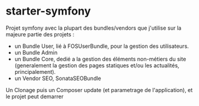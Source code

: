 # starter-symfony

Projet symfony avec la plupart des bundles/vendors que j'utilise sur la majeure partie des projets :
- un Bundle User, lié à FOSUserBundle, pour la gestion des utilisateurs.
- un Bundle Admin
- un Bundle Core, dedié a la gestion des éléments non-métiers du site (generalement la gestion des pages statiques et/ou les actualités, principalement).
- un Vendor SEO, SonataSEOBundle

Un Clonage puis un Composer update (et parametrage de l'application), et le projet peut demarrer
